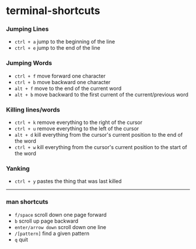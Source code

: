 # terminal-shortcuts

### Jumping Lines
- `ctrl + a` jump to the beginning of the line
-  `ctrl + e` jump to the end of the line

### Jumping Words
- `ctrl + f` move forward one character
- `ctrl + b` move backward one character
- `alt + f` move to the end of the current word
- `alt + b` move backward to the first current of the current/previous word

### Killing lines/words
- `ctrl + k` remove everything to the right of the cursor
- `ctrl + u` remove everything to the left of the cursor
- `alt + d` kill everything from the cursor's current position to the end of the word
- `ctrl + w` kill everything from the cursor's current position to the start of the word

### Yanking
- `ctrl + y` pastes the thing that was last killed

---

### man shortcuts
- `f/space` scroll down one page forward
- `b` scroll up page backward
- `enter/arrow down` scroll down one line
- `/[pattern]` find a given pattern
- `q` quit
